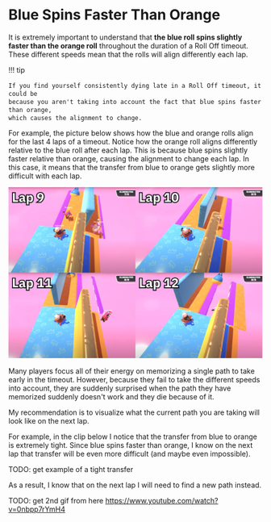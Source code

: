 # Blue Spins Faster Than Orange

It is extremely important to understand that **the blue roll spins slightly faster than the orange roll** throughout the duration of a Roll Off timeout. These different speeds mean that the rolls will align differently each lap.

!!! tip

    If you find yourself consistently dying late in a Roll Off timeout, it could be
    because you aren't taking into account the fact that blue spins faster than orange,
    which causes the alignment to change.

For example, the picture below shows how the blue and orange rolls align for the last 4 laps of a timeout. Notice how the orange roll aligns differently relative to the blue roll after each lap. This is because blue spins slightly faster relative than orange, causing the alignment to change each lap. In this case, it means that the transfer from blue to orange gets slightly more difficult with each lap.

![Roll speed for last 4 laps](../images/getting-started/roll-speed/roll-speed-per-lap.jpg)

Many players focus all of their energy on memorizing a single path to take early in the timeout. However, because they fail to take the different speeds into account, they are suddenly surprised when the path they have memorized suddenly doesn't work and they die because of it.

My recommendation is to visualize what the current path you are taking will look like on the next lap.

For example, in the clip below I notice that the transfer from blue to orange is extremely tight. Since blue spins faster than orange, I know on the next lap that transfer will be even more difficult (and maybe even impossible).

TODO: get example of a tight transfer

As a result, I know that on the next lap I will need to find a new path instead.

TODO: get 2nd gif from here <https://www.youtube.com/watch?v=0nbpp7rYmH4>

